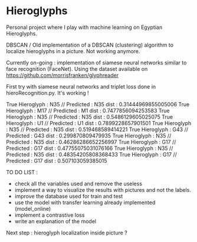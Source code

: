 # Hieroglyphs

Personal project where I play with machine learning on Egyptian Hieroglyphs.

DBSCAN / Old implementation of a DBSCAN (clustering) algorithm to localize hieroglyphs in a picture. Not working anymore.

Currently on-going : implementation of siamese neural networks similar to face recognition (FaceNet). Using the dataset
available on https://github.com/morrisfranken/glyphreader

First try with siamese neural networks and triplet loss done in hieroRecognition.py. It's working ! 

True Hieroglyph :  N35 // Predicted :  N35 dist :  0.31444969855005006
True Hieroglyph :  M17 // Predicted :  M1 dist :  0.7477856094253583
True Hieroglyph :  N35 // Predicted :  N35 dist :  0.5486129605025075
True Hieroglyph :  U1 // Predicted :  U1 dist :  0.7899228657901501
True Hieroglyph :  N35 // Predicted :  N35 dist :  0.519468589414221
True Hieroglyph :  G43 // Predicted :  G43 dist :  0.299870809479935
True Hieroglyph :  N35 // Predicted :  N35 dist :  0.46286286652256997
True Hieroglyph :  G17 // Predicted :  G17 dist :  0.47755075031076166
True Hieroglyph :  N35 // Predicted :  N35 dist :  0.48354205808368433 
True Hieroglyph :  G17 // Predicted :  G17 dist :  0.507103059385015 

TO DO LIST : 
- check all the variables used and remove the useless
- implement a way to visualize the results with pictures and not the labels.
- improve the database used for train and test
- use the model with transfer learning already implemented (model_online)
- implement a contrastive loss
- write an explanation of the model 

Next step : hieroglyph localization inside picture ? 
